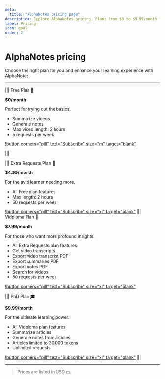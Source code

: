 ```yaml
---
meta:
  title: "AlphaNotes pricing page"
description: Explore AlphaNotes pricing. Plans from $0 to $9.99/month for video summaries, notes, PDF exports, and unlimited requests. Subscribe now!
label: Pricing
icon: goal
order: 2
---
```


# AlphaNotes pricing

Choose the right plan for you and enhance your learning experience with AlphaNotes.

---

||| Free Plan 👀

**$0/month**

Perfect for trying out the basics.

- Summarize videos
- Generate notes
- Max video length: 2 hours
- 5 requests per week

[!button corners="pill" text="Subscribe" size="m" target="blank"](https://a2c4cd8d45397b49d717bfbda6084041.auth.portal-pluginlab.ai/pricing)

|||

||| Extra Requests Plan 🚀

**$4.99/month**

For the avid learner needing more.

- All Free plan features
- Max length: 2 hours
- 50 requests per week

[!button corners="pill" text="Subscribe" size="xl" target="blank"](https://a2c4cd8d45397b49d717bfbda6084041.auth.portal-pluginlab.ai/pricing)
||| Vidploma Plan 🎥

**$7.99/month**

For those who want more profound insights.

- All Extra Requests plan features
- Get video transcripts
- Export video transcript PDF
- Export summaries PDF
- Export notes PDF
- Search for videos
- 50 requests per week

[!button corners="pill" text="Subscribe" size="xl" target="blank"](https://a2c4cd8d45397b49d717bfbda6084041.auth.portal-pluginlab.ai/pricing)

||| PhD Plan 🎓

**$9.99/month**

For the ultimate learning power.

- All Vidploma plan features
- Summarize articles
- Generate notes from articles
- Articles limited to 30,000 tokens
- Unlimited requests

[!button corners="pill" text="Subscribe" size="xl" target="blank"](https://a2c4cd8d45397b49d717bfbda6084041.auth.portal-pluginlab.ai/pricing)
|||

---

> Prices are listed in USD 💵.
